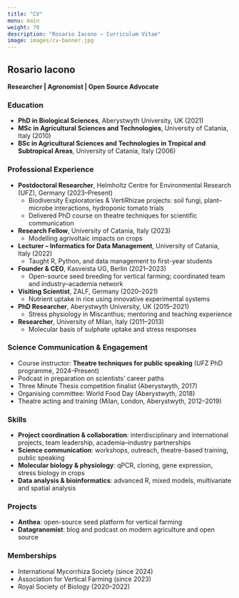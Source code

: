 ```yaml
---
title: "CV"
menu: main
weight: 70
description: "Rosario Iacono – Curriculum Vitae"
image: images/cv-banner.jpg
---
```


## Rosario Iacono  

**Researcher | Agronomist | Open Source Advocate**

### Education
- **PhD in Biological Sciences**, Aberystwyth University, UK (2021)  
- **MSc in Agricultural Sciences and Technologies**, University of Catania, Italy (2010)  
- **BSc in Agricultural Sciences and Technologies in Tropical and Subtropical Areas**, University of Catania, Italy (2006)  

### Professional Experience
- **Postdoctoral Researcher**, Helmholtz Centre for Environmental Research (UFZ), Germany (2023–Present)  
  - Biodiversity Exploratories & VertiRhizae projects: soil fungi, plant–microbe interactions, hydroponic tomato trials  
  - Delivered PhD course on theatre techniques for scientific communication  
- **Research Fellow**, University of Catania, Italy (2023)  
  - Modelling agrivoltaic impacts on crops  
- **Lecturer – Informatics for Data Management**, University of Catania, Italy (2022)  
  - Taught R, Python, and data management to first-year students  
- **Founder & CEO**, Kasveista UG, Berlin (2021–2023)  
  - Open-source seed breeding for vertical farming; coordinated team and industry–academia network  
- **Visiting Scientist**, ZALF, Germany (2020–2021)  
  - Nutrient uptake in rice using innovative experimental systems  
- **PhD Researcher**, Aberystwyth University, UK (2015–2021)  
  - Stress physiology in Miscanthus; mentoring and teaching experience  
- **Researcher**, University of Milan, Italy (2011–2013)  
  - Molecular basis of sulphate uptake and stress responses  

### Science Communication & Engagement
- Course instructor: **Theatre techniques for public speaking** (UFZ PhD programme, 2024–Present)  
- Podcast in preparation on scientists’ career paths  
- Three Minute Thesis competition finalist (Aberystwyth, 2017)  
- Organising committee: World Food Day (Aberystwyth, 2018)  
- Theatre acting and training (Milan, London, Aberystwyth, 2012–2019)  

### Skills
- **Project coordination & collaboration**: interdisciplinary and international projects, team leadership, academia–industry partnerships  
- **Science communication**: workshops, outreach, theatre-based training, public speaking  
- **Molecular biology & physiology**: qPCR, cloning, gene expression, stress biology in crops  
- **Data analysis & bioinformatics**: advanced R, mixed models, multivariate and spatial analysis  

### Projects
- **Anthea**: open-source seed platform for vertical farming  
- **Datagranomist**: blog and podcast on modern agriculture and open source  

### Memberships
- International Mycorrhiza Society (since 2024)  
- Association for Vertical Farming (since 2023)  
- Royal Society of Biology (2020–2022)  

